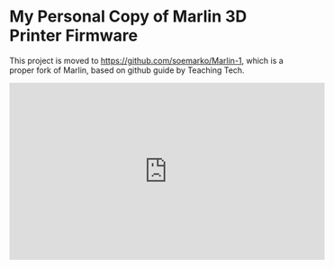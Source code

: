 # My Personal Copy of Marlin 3D Printer Firmware

This project is moved to https://github.com/soemarko/Marlin-1, which is a proper fork of Marlin, based on github guide by Teaching Tech.

<iframe width="560" height="315" src="https://www.youtube-nocookie.com/embed/hLvzLYemUn8" frameborder="0" allow="accelerometer; autoplay; encrypted-media; gyroscope; picture-in-picture" allowfullscreen></iframe>